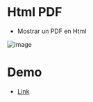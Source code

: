 # Html PDF 

* Mostrar un PDF en Html

![image](https://user-images.githubusercontent.com/107442821/177418299-4e843e4d-4284-49f4-bfe8-837e52795a82.png)

# Demo
* <a href="http://html-pdf.github.io/" target="_blank" rel="noopener noreferrer" >Link</a>
